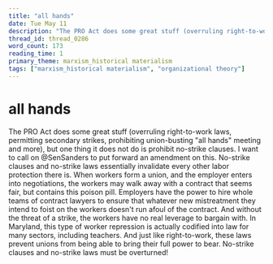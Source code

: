 ```yaml
---
title: "all hands"
date: Tue May 11
description: "The PRO Act does some great stuff (overruling right-to-work laws, permitting secondary strikes, prohibiting union-busting 'all hands' meeting and more), but..."
thread_id: thread_0286
word_count: 173
reading_time: 1
primary_theme: marxism_historical materialism
tags: ["marxism_historical materialism", "organizational theory"]
---
```


# all hands

The PRO Act does some great stuff (overruling right-to-work laws, permitting secondary strikes, prohibiting union-busting "all hands" meeting and more), but one thing it does not do is prohibit no-strike clauses. I want to call on @SenSanders to put forward an amendment on this. No-strike clauses and no-strike laws essentially invalidate every other labor protection there is. When workers form a union, and the employer enters into negotiations, the workers may walk away with a contract that seems fair, but contains this poison pill. Employers have the power to hire whole teams of contract lawyers to ensure that whatever new mistreatment they intend to foist on the workers doesn't run afoul of the contract. And without the threat of a strike, the workers have no real leverage to bargain with. In Maryland, this type of worker repression is actually codified into law for many sectors, including teachers. And just like right-to-work, these laws prevent unions from being able to bring their full power to bear. No-strike clauses and no-strike laws must be overturned!